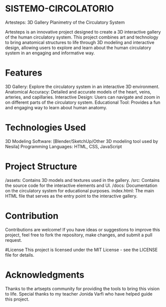 # SISTEMO-CIRCOLATORIO
Artesteps: 3D Gallery Planimetry of the Circulatory System

Artesteps is an innovative project designed to create a 3D interactive gallery of the human circulatory system. This project combines art and technology to bring anatomical structures to life through 3D modeling and interactive design, allowing users to explore and learn about the human circulatory system in an engaging and informative way.

# Features
3D Gallery: Explore the circulatory system in an interactive 3D environment.
Anatomical Accuracy: Detailed and accurate models of the heart, veins, arteries, and capillaries.
Interactive Design: Users can navigate and zoom in on different parts of the circulatory system.
Educational Tool: Provides a fun and engaging way to learn about human anatomy.

# Technologies Used
3D Modeling Software: [Blender/SketchUp/Other 3D modeling tool used by Nesila]
Programming Languages: HTML, CSS, JavaScript

# Project Structure
/assets: Contains 3D models and textures used in the gallery.
/src: Contains the source code for the interactive elements and UI.
/docs: Documentation on the circulatory system for educational purposes.
index.html: The main HTML file that serves as the entry point to the interactive gallery.

# Contribution
Contributions are welcome! If you have ideas or suggestions to improve this project, feel free to fork the repository, make changes, and submit a pull request.

#License
This project is licensed under the MIT License - see the LICENSE file for details.

# Acknowledgments
Thanks to the artsepts community for providing the tools to bring this vision to life.
Special thanks to my teacher Jonida Varfi who have helped guide this project.

